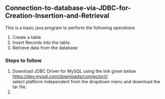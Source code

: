 ## Connection-to-database-via-JDBC-for-Creation-Insertion-and-Retrieval
This is a basic java program to perform the following operations
1. Create a table
2. Insert Records into the table.
3. Retrieve data from the database

### Steps to follow

1. Download JDBC Driver for MySQL using the link given below <br/>
https://dev.mysql.com/downloads/connector/j/ <br/>
select platform independent from the dropdown menu and download the tar file.
2. 


